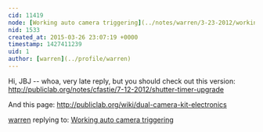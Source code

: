 ```yaml
---
cid: 11419
node: [Working auto camera triggering](../notes/warren/3-23-2012/working-auto-camera-triggering)
nid: 1533
created_at: 2015-03-26 23:07:19 +0000
timestamp: 1427411239
uid: 1
author: [warren](../profile/warren)
---
```


Hi, JBJ -- whoa, very late reply, but you should check out this version: http://publiclab.org/notes/cfastie/7-12-2012/shutter-timer-upgrade

And this page: http://publiclab.org/wiki/dual-camera-kit-electronics

[warren](../profile/warren) replying to: [Working auto camera triggering](../notes/warren/3-23-2012/working-auto-camera-triggering)

